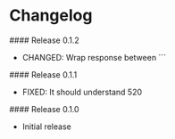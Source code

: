 # Changelog


#### Release 0.1.2

- CHANGED: Wrap response between ```


#### Release 0.1.1

- FIXED: It should understand 520


#### Release 0.1.0

- Initial release
